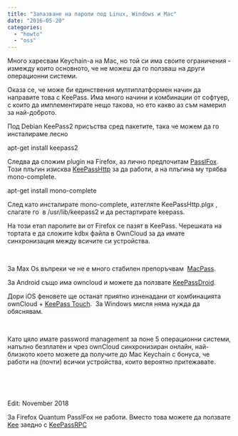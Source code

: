 ```yaml
---
title: "Запазване на пароли под Linux, Windows и Mac"
date: "2016-05-20"
categories: 
  - "howto"
  - "oss"
---
```


Много харесвам Keychain-a на Mac, но той си има своите ограничения - измежду които основното, че не можеш да го ползваш на други операционни системи.

Оказа се, че може би единствения мултиплатформен начин да направите това с KeePass. Има много начини и комбинации от софтуер, с които да имплементирате нещо такова, но ето какво аз съм намерил за най-доброто.

Под Debian KeePass2 присъства сред пакетите, така че можем да го инсталираме лесно

apt-get install keepass2

Следва да сложим plugin на Firefox, аз лично предпочитам [PassIFox](https://addons.mozilla.org/en-us/firefox/addon/passifox/). Този плъгин изисква [KeePassHttp](https://github.com/pfn/keepasshttp/) за да работи, а на плъгина му трябва mono-complete.

apt-get install mono-complete

След като инсталирате mono-complete, изтегляте KeePassHttp.plgx , слагате го  в /usr/lib/keepass2 и да рестартирате keepass.

На този етап паролите ви от Firefox се пазят в KeePass. Черешката на тортата е да сложите kdbx файла в OwnCloud за да имате синхронизация между всичите си устройства.

 

За Max Os въпреки че не е много стабилен препоръчвам  [MacPass](https://github.com/mstarke/MacPass).

За Android също има owncloud и можете да ползвате [KeePassDroid](https://play.google.com/store/apps/details?id=com.android.keepass&hl=en).

Дори iOS феновете ще останат приятно изненадани от комбинацията ownCloud + [KeePass Touch](https://itunes.apple.com/us/app/keepass-touch/id966759076?mt=8).  За Windows мисля няма нужда да обяснявам.

 

Като цяло имате password management за поне 5 операционни системи, напълно безплатен и чрез ownCloud синхронизиран онлайн, най-близкото което можете да получите до Mac Keychain с бонуса, че работи на (почти) всички устройства, които вероятно притежавате.

 

 

Edit: November 2018

За Firefox Quantum PassIFox не работи. Вместо това можете да ползвате [Kee](https://addons.mozilla.org/bg/firefox/addon/keefox/) заедно с [KeePassRPC](https://github.com/kee-org/keepassrpc/releases/tag/v1.7.3.1)
